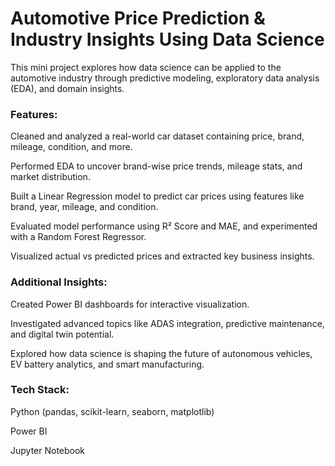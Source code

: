 # Automotive Price Prediction & Industry Insights Using Data Science
This mini project explores how data science can be applied to the automotive industry through predictive modeling, exploratory data analysis (EDA), and domain insights.

### Features:
Cleaned and analyzed a real-world car dataset containing price, brand, mileage, condition, and more.

Performed EDA to uncover brand-wise price trends, mileage stats, and market distribution.

Built a Linear Regression model to predict car prices using features like brand, year, mileage, and condition.

Evaluated model performance using R² Score and MAE, and experimented with a Random Forest Regressor.

Visualized actual vs predicted prices and extracted key business insights.

### Additional Insights:
Created Power BI dashboards for interactive visualization.

Investigated advanced topics like ADAS integration, predictive maintenance, and digital twin potential.

Explored how data science is shaping the future of autonomous vehicles, EV battery analytics, and smart manufacturing.

### Tech Stack:
Python (pandas, scikit-learn, seaborn, matplotlib)

Power BI

Jupyter Notebook
